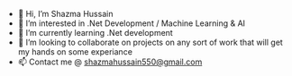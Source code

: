 - 👋 Hi, I’m Shazma Hussain
- 👀 I’m interested in .Net Development / Machine Learning & AI
- 🌱 I’m currently learning .Net development
- 💞️ I’m looking to collaborate on projects on any sort of work that will get my hands on some experiance
- 📫 Contact me @ shazmahussain550@gmail.com

<!---
shazma23/shazma23 is a ✨ special ✨ repository because its `README.md` (this file) appears on your GitHub profile.
You can click the Preview link to take a look at your changes.
--->
